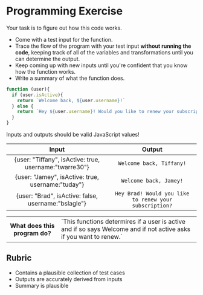 # Programming Exercise

Your task is to figure out how this code works.

* Come with a test input for the function.
* Trace the flow of the program with your test input **without running the code**, keeping track of all of the variables and transformations until you can determine the output.
* Keep coming up with new inputs until you're confident that you know how the function works.
* Write a summary of what the function does.

```js
function (user){
  if (user.isActive){
    return `Welcome back, ${user.username}!`
  } else {
    return `Hey ${user.username}! Would you like to renew your subscription?`
  }
}
```

Inputs and outputs should be valid JavaScript values!

| Input | Output |
| :---: | :---: |
| {user: "Tiffany", isActive: true, username:"twarre30"} | `Welcome back, Tiffany!` |
| {user: "Jamey", isActive: true, username:"tuday"} | `Welcome back, Jamey!` |
| {user: "Brad", isActive: false, username:"bslagle"} | `Hey Brad! Would you like to renew your subscription?` | 

<table>
  <tr>
    <th>What does this program do?</th>
    <td>`This functions determires if a user is active and if so says Welcome and if not active asks if you want to renew.`</td>
  </tr>
</table>

## Rubric

* Contains a plausible collection of test cases
* Outputs are accurately derived from inputs
* Summary is plausible
